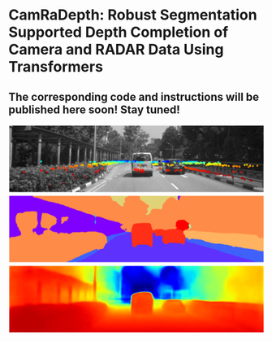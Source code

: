 # CamRaDepth: Robust Segmentation Supported Depth Completion of Camera and RADAR Data Using Transformers

## The corresponding code and instructions will be published here soon! Stay tuned!

<div align=center><img src="resources/example_frame_transparent.png" width="600"/></div>

<!-- ``` bib
@inproceedings{sauerbeck2022camradepth,
  title={CamRaDepth: Robust Segmentation Supported Depth Completion of Camera and RADAR Data Using Transformers},
  author={Sauerbeck, Florian and Halperin, Dan and Connert, Lukas and Betz, Johannes},
  booktitle={UNDER REVIEW},
  year={2023}
}
``` -->
